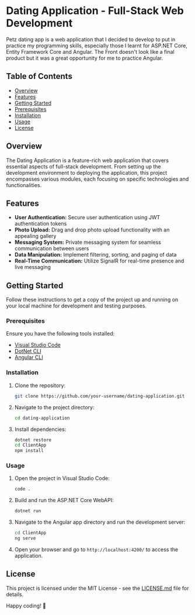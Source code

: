 # Dating Application - Full-Stack Web Development

Petz dating app is a web application that I decided to develop to put in practice my programming skills, especially those I learnt for ASP.NET Core, Entity Framework Core and Angular. The Front doesn't look like a final product but it was a great opportunity for me to practice Angular.

## Table of Contents

- [Overview](#overview)
- [Features](#features)
- [Getting Started](#getting-started)
- [Prerequisites](#prerequisites)
- [Installation](#installation)
- [Usage](#usage)
- [License](#license)

## Overview

The Dating Application is a feature-rich web application that covers essential aspects of full-stack development. From setting up the development environment to deploying the application, this project encompasses various modules, each focusing on specific technologies and functionalities.

## Features

- **User Authentication:** Secure user authentication using JWT authentication tokens
- **Photo Upload:** Drag and drop photo upload functionality with an appealing gallery
- **Messaging System:** Private messaging system for seamless communication between users
- **Data Manipulation:** Implement filtering, sorting, and paging of data
- **Real-Time Communication:** Utilize SignalR for real-time presence and live messaging

## Getting Started

Follow these instructions to get a copy of the project up and running on your local machine for development and testing purposes.

### Prerequisites

Ensure you have the following tools installed:

- [Visual Studio Code](https://code.visualstudio.com/)
- [DotNet CLI](https://dotnet.microsoft.com/download)
- [Angular CLI](https://angular.io/cli)

### Installation

1. Clone the repository:

    ```bash
    git clone https://github.com/your-username/dating-application.git
    ```

2. Navigate to the project directory:

    ```bash
    cd dating-application
    ```

3. Install dependencies:

    ```bash
    dotnet restore
    cd ClientApp
    npm install
    ```

### Usage

1. Open the project in Visual Studio Code:

    ```bash
    code .
    ```

2. Build and run the ASP.NET Core WebAPI:

    ```bash
    dotnet run
    ```

3. Navigate to the Angular app directory and run the development server:

    ```bash
    cd ClientApp
    ng serve
    ```

4. Open your browser and go to `http://localhost:4200/` to access the application.


## License

This project is licensed under the MIT License - see the [LICENSE.md](LICENSE.md) file for details.

Happy coding! 🚀
